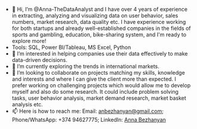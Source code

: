 - 👋 Hi, I’m @Anna-TheDataAnalyst and I have over 4 years of experience in extracting, analyzing and visualizing data on user behavior, sales numbers, market research, data quality etc. I have experience working for both startups and already well-established companies in the fields of sports and gambling, education, bike-sharing system, and I'm ready to explore more!
- Tools: SQL, Power BI/Tableau, MS Excel, Python
- 👀 I’m interested in helping companies use their data effectively to make data-driven decisions.
- 🌱 I’m currently exploring the trends in international markets.  
- 💞️ I’m looking to collaborate on projects matching my skills, knowledge and interests and where I can give the client more than expected. I prefer working on challenging projects which would allow me to develop myself and also do some research. It could include problem solving tasks, user behavior analysis, market demand research, market basket analysis etc.
- 📫 Here is how to reach me:
      Email: anbezhanyan@gmail.com;
      Phone/WhatsApp: +374 94627775;
      LinkedIn: [Anna Bezhanyan](https://www.linkedin.com/in/anna-bezhanyan/)

<!---
Anna-TheDataAnalyst/Anna-TheDataAnalyst is a ✨ special ✨ repository because its `README.md` (this file) appears on your GitHub profile.
You can click the Preview link to take a look at your changes.
--->
